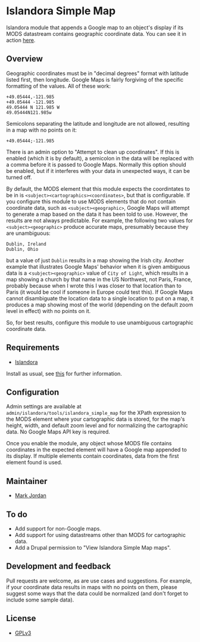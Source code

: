 # Islandora Simple Map

Islandora module that appends a Google map to an object's display if its MODS datastream contains geographic coordinate data. You can see it in action [here](http://digital.lib.sfu.ca/pfp-980/buffalo-stanley-park-vancouver-bc).

## Overview

Geographic coordinates must be in "decimal degrees" format with latitude listed first, then longitude. Google Maps is fairly forgiving of the specific formatting of the values. All of these work:

```
+49.05444,-121.985
+49.05444 -121.985
49.05444 N 121.985 W
49.05444N121.985w
```

Semicolons separating the latitude and longitude are not allowed, resulting in a map with no points on it:

```
+49.05444;-121.985
```

There is an admin option to "Attempt to clean up coordinates". If this is enabled (which it is by default), a semicolon in the data will be replaced with a comma before it is passed to Google Maps. Normally this option should be enabled, but if it interferes with your data in unexpected ways, it can be turned off.

By default, the MODS element that this module expects the coordintates to be in is `<subject><cartographics><coordinates>`, but that is configurable. If you configure this module to use MODS elements that do not contain coordinate data, such as `<subject><geographic>`, Google Maps will attempt to generate a map based on the data it has been told to use. However, the results are not always predictable. For example, the following two values for `<subject><geographic>` produce accurate maps, presumably because they are unambiguous:

```
Dublin, Ireland
Dublin, Ohio
```

but a value of just `Dublin` results in a map showing the Irish city. Another example that illustrates Google Maps' behavior when it is given ambiguous data is a <`subject><geographic>` value of `City of Light`, which results in a map showing a church by that name in the US Northwest, not Paris, France, probably because when I wrote this I was closer to that location than to Paris (it would be cool if someone in Europe could test this). If Google Maps cannot disambiguate the location data to a single location to put on a map, it produces a map showing most of the world (depending on the default zoom level in effect) with no points on it.

So, for best results, configure this module to use unambiguous cartographic coordinate data.


## Requirements

* [Islandora](https://github.com/Islandora/islandora)

Install as usual, see [this](https://drupal.org/documentation/install/modules-themes/modules-7) for further information.

## Configuration

Admin settings are available at `admin/islandora/tools/islandora_simple_map` for the XPath expression to the MODS element where your cartographic data is stored, for the map's height, width, and default zoom level and for normalizing the cartographic data. No Google Maps API key is required.

Once you enable the module, any object whose MODS file contains coordinates in the expected element will have a Google map appended to its display. If multiple elements contain coordinates, data from the first element found is used.

## Maintainer

* [Mark Jordan](https://github.com/mjordan)

## To do

* Add support for non-Google maps.
* Add support for using datastreams other than MODS for cartographic data.
* Add a Drupal permission to "View Islandora Simple Map maps".

## Development and feedback

Pull requests are welcome, as are use cases and suggestions. For example, if your coordinate data results in maps with no points on them, please suggest some ways that the data could be normalized (and don't forget to include some sample data).

## License

* [GPLv3](http://www.gnu.org/licenses/gpl-3.0.txt)
